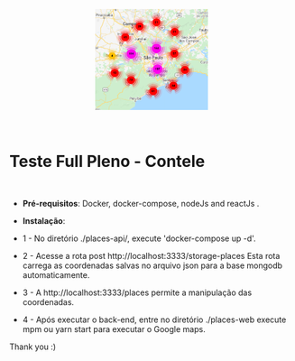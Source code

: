 <p align="center">
  <a href="https://date-fns.org/">
    <img alt="date-fns" title="date-fns" src="https://github.com/mviniciuz/test-NodeJSPleno/blob/master/Logo.PNG" width="200" />
  </a>
</p>

<br/>

<h1> Teste Full Pleno - Contele</h1>

<br/>

- **Pré-requisitos**: Docker, docker-compose, nodeJs and reactJs .

- **Instalação**: 

- 1 - No diretório ./places-api/, execute  'docker-compose up -d'.
- 2 - Acesse a rota post http://localhost:3333/storage-places 
      Esta rota carrega as coordenadas salvas no arquivo json
      para a base mongodb automaticamente.
- 3 - A http://localhost:3333/places permite a
      manipulação das coordenadas. 
- 4 - Após executar o back-end, entre no diretório ./places-web
      execute mpm ou yarn start para executar o Google maps.


Thank you :) 

